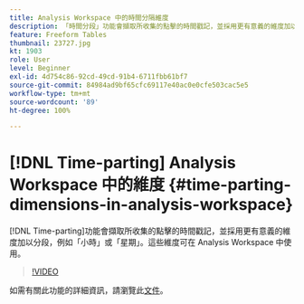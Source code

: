 ```yaml
---
title: Analysis Workspace 中的時間分隔維度
description: 「時間分段」功能會擷取所收集的點擊的時間戳記，並採用更有意義的維度加以分段，例如「小時」或「星期」。這些維度可在 Analysis Workspace 中使用。
feature: Freeform Tables
thumbnail: 23727.jpg
kt: 1903
role: User
level: Beginner
exl-id: 4d754c86-92cd-49cd-91b4-6711fbb61bf7
source-git-commit: 84984ad9bf65cfc69117e40ac0e0cfe503cac5e5
workflow-type: tm+mt
source-wordcount: '89'
ht-degree: 100%

---
```


# [!DNL Time-parting] Analysis Workspace 中的維度 {#time-parting-dimensions-in-analysis-workspace}

[!DNL Time-parting]功能會擷取所收集的點擊的時間戳記，並採用更有意義的維度加以分段，例如「小時」或「星期」。這些維度可在 Analysis Workspace 中使用。

>[!VIDEO](https://video.tv.adobe.com/v/23727/?quality=12&learn=on)

如需有關此功能的詳細資訊，請瀏覽此[文件](https://experienceleague.adobe.com/docs/analytics/analyze/analysis-workspace/components/dimensions/time-parting-dimensions.html?lang=zh-Hant)。

